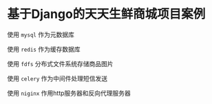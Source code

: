 # 基于Django的天天生鲜商城项目案例

使用 `mysql` 作为元数据库

使用 `redis` 作为缓存数据库

使用 `fdfs` 分布式文件系统存储商品图片

使用 `celery` 作为中间件处理短信发送

使用 `niginx` 作用http服务器和反向代理服务器


